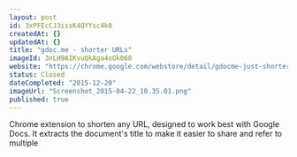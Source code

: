 ```yaml
---
layout: post
id: 3xPFEcCJ3issK4QYYsc4k0
createdAt: {}
updatedAt: {}
title: "gdoc.me - shorter URLs"
imageId: 3nLH9AIKvuQkAga4oOk068
website: "https://chrome.google.com/webstore/detail/gdocme-just-shorter-urls/ggagmkibmgpkogppdkkdeojcmokhmdnh"
status: Closed
dateCompleted: "2015-12-20"
imageUrl: "Screenshot_2015-04-22_10.35.01.png"
published: true
---
```



Chrome extension to shorten any URL, designed to work best with Google Docs. It extracts the document's title to make it easier to share and refer to multiple 
